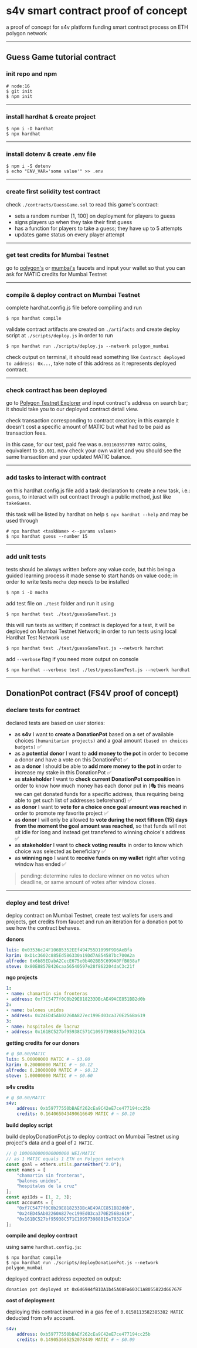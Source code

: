 # s4v smart contract proof of concept

a proof of concept for s4v platform funding smart contract process on ETH polygon network

---

## Guess Game tutorial contract


### init repo and npm

```shell
# node:16
$ git init
$ npm init
```

---

### install hardhat & create project

```shell
$ npm i -D hardhat
$ npx hardhat
```

---

### install dotenv & create .env file
```shell
$ npm i -S dotenv
$ echo "ENV_VAR='some value'" >> .env
```

---

### create first solidity test contract
check `./contracts/GuessGame.sol` to read this game's contract:
- sets a random number [1, 100] on deployment for players to guess 
- signs players up when they take their first guess
- has a function for players to take a guess; they have up to 5 attempts
- updates game status on every player attempt

---

### get test credits for Mumbai Testnet
go to [polygon's](https://faucet.polygon.technology) or [mumbai's](https://mumbaifaucet.com) faucets and input your wallet so that you can ask for MATIC credits for Mumbai Testnet

---

### compile & deploy contract on Mumbai Testnet
complete hardhat.config.js file before compiling and run
```shell
$ npx hardhat compile
```
validate contract artifacts are created on `./artifacts` and create deploy script at `./scripts/deploy.js` in order to run
```shell
$ npx hardhat run ./scripts/deploy.js --network polygon_mumbai
```
check output on terminal, it should read something like `Contract deployed to address: 0x...`, take note of this address as it represents deployed contract.

---

### check contract has been deployed
go to [Polygon Testnet Explorer](https://mumbai.polygonscan.com) and input contract's address on search bar; it should take you to our deployed contract detail view. 

check transaction corresponding to contract creation; in this example it doesn't cost a specific amount of MATIC but what had to be paid as transaction fees.

in this case, for our test, paid fee was `0.001163597789 MATIC` coins, equivalent to `$0.001`.
now check your own wallet and you should see the same transaction and your updated MATIC balance.

---

### add tasks to interact with contract
on this hardhat.config.js file add a task declaration to create a new task, i.e.: `guess`, to interact with out contract through a public method, just like `takeGuess`.

this task will be listed by hardhat on help `$ npx hardhat --help` and may be used through
```shell
# npx hardhat <taskName> <--params values>
$ npx hardhat guess --number 15
```

---

### add unit tests
tests should be always written before any value code, but this being a guided learning process it made sense to start hands on value code; in order to write tests `mocha` dep needs to be installed
```shell
$ npm i -D mocha
```
add test file on `./test` folder and run it using
```shell
$ npx hardhat test ./test/guessGameTest.js
```
this will run tests as written; if contract is deployed for a test, it will be deployed on Mumbai Testnet Network; in order to run tests using local Hardhat Test Network use
```shell
$ npx hardhat test ./test/guessGameTest.js --network hardhat
```
add `--verbose` flag if you need more output on console
```shell
$ npx hardhat --verbose test ./test/guessGameTest.js --network hardhat
```

---

## DonationPot contract (FS4V proof of concept)

### declare tests for contract

declared tests are based on user stories:
- as **s4v** I want to **create a DonationPot** based on a set of available choices `(humanitarian projects)` and a goal amount `(based on choices budgets)` ✅
- as a **potential donor** I want to **add money to the pot** in order to become a donor and have a vote on this DonationPot ✅
- as a **donor** I should be able to **add more money to the pot** in order to increase my stake in this DonationPot ✅
- as **stakeholder** I want to **check current DonationPot composition** in order to know how much money has each donor put in (🎭 this means we can get donated funds for a specific address, thus requiring being able to get such list of addresses beforehand) ✅
- as **donor** I want to **vote for a choice once goal amount was reached** in order to promote my favorite project ✅
- as **donor** I will only be allowed to **vote during the next fifteen (15) days from the moment the goal amount was reached**, so that funds will not sit idle for long and instead get transfered to winning choice's address ✅
- as **stakeholder** I want to **check voting results** in order to know which choice was selected as beneficiary ✅
- as **winning ngo** I want to **receive funds on my wallet** right after voting window has ended ✅

> pending: determine rules to declare winner on no votes when deadline, or same amount of votes after window closes.

---
### deploy and test drive!

deploy contract on Mumbai Testnet, create test wallets for users and projects, get credits from faucet and run an iteration for a donation pot to see how the contract behaves.

**donors**
```yml
luis: 0x03536c24F106B5352EEf494755D1099F9D6AeBfa
karim: 0xD1c3602c885Ed586330a19Dd7A854587bc700A2a
alfredo: 0x6b85EDabA2CecE675e0b402BB5C699A0FfB038aF
steve: 0x80E8857B426caa56540597e28f862204daC3c21f
```

**ngo projects**
```yaml
1:
- name: chamartin sin fronteras
- address: 0xf7C5477f0C0b29E818233DBcAE49ACE851BB2d0b
2:
- name: balones unidos
- address: 0x24ED45Ab02260A827ec199Ed03ca370E256Ba619
3:
- name: hospitales de lacruz
- address: 0x161BC527bf95938C571C109573988815e70321CA
```

**getting credits for our donors**
```yaml
# @ $0.60/MATIC
luis: 5.00000000 MATIC # ~ $3.00 
karim: 0.20000000 MATIC # ~ $0.12
alfredo: 0.20000000 MATIC # ~ $0.12
steve: 1.00000000 MATIC # ~ $0.60
```

**s4v credits**
```yaml
# @ $0.60/MATIC
s4v: 
    address: 0xb59777550bBAEf262cEa9C42eE7ce477194cc25b
    credits: 0.164065043490616649 MATIC # ~ $0.10
```

**build deploy script**

build deployDonationPot.js to deploy contract on Mumbai Testnet using project's data and a goal of `2 MATIC`.

```js
// @ 1000000000000000000 WEI/MATIC 
// as 1 MATIC equals 1 ETH on Polygon network
const goal = ethers.utils.parseEther("2.0");
const names = [
    "chamartin sin fronteras", 
    "balones unidos",
    "hospitales de la cruz"
];
const apiIds = [1, 2, 3];
const accounts = [
    "0xf7C5477f0C0b29E818233DBcAE49ACE851BB2d0b",
    "0x24ED45Ab02260A827ec199Ed03ca370E256Ba619",
    "0x161BC527bf95938C571C109573988815e70321CA"
];
```

**compile and deploy contract**

using same `hardhat.config.js`:
```shell
$ npx hardhat compile
$ npx hardhat run ./scripts/deployDonationPot.js --network polygon_mumbai
```
deployed contract address expected on output:
```shell
donation pot deployed at 0x646944fB1DA1b45A08Fa603C1A8055822d66767F
```

**cost of deployment**

deploying this contract incurred in a gas fee of `0.0150113582385382 MATIC` deducted from s4v account. 
```yaml
s4v: 
    address: 0xb59777550bBAEf262cEa9C42eE7ce477194cc25b
    credits: 0.149053685252078449 MATIC # ~ $0.09
```
